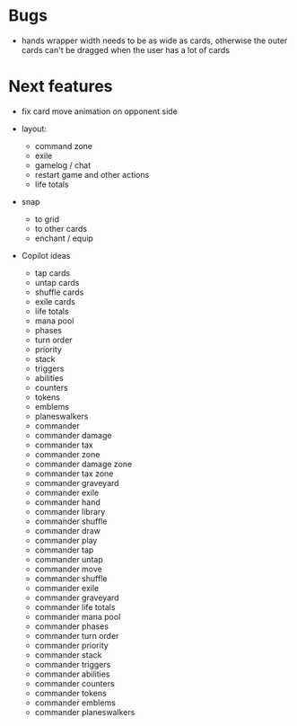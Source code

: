 # Bugs

* hands wrapper width needs to be as wide as cards, otherwise the outer cards can't be dragged when the user has a lot of cards


# Next features

* fix card move animation on opponent side

* layout:
    * command zone
    * exile
    * gamelog / chat
    * restart game and other actions
    * life totals

* snap 
    * to grid
    * to other cards
    * enchant / equip


* Copilot ideas
    * tap cards
    * untap cards
    * shuffle cards
    * exile cards
    * life totals
    * mana pool
    * phases
    * turn order
    * priority
    * stack
    * triggers
    * abilities
    * counters
    * tokens
    * emblems
    * planeswalkers
    * commander
    * commander damage
    * commander tax
    * commander zone
    * commander damage zone
    * commander tax zone
    * commander graveyard
    * commander exile
    * commander hand
    * commander library
    * commander shuffle
    * commander draw
    * commander play
    * commander tap
    * commander untap
    * commander move
    * commander shuffle
    * commander exile
    * commander graveyard
    * commander life totals
    * commander mana pool
    * commander phases
    * commander turn order
    * commander priority
    * commander stack
    * commander triggers
    * commander abilities
    * commander counters
    * commander tokens
    * commander emblems
    * commander planeswalkers